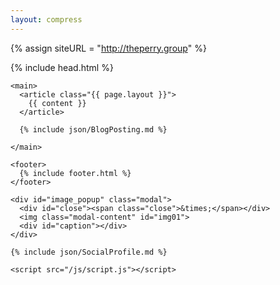 ```yaml
---
layout: compress
---
```

{% assign siteURL = "http://theperry.group" %}
<!DOCTYPE html>
<html>

  <head>
    {% include head.html %}
  </head>

  <body>
    <div id="fb-root"></div><script>(function(d, s, id){var js, fjs=d.getElementsByTagName(s)[0]; if (d.getElementById(id)) return; js=d.createElement(s); js.id=id; js.src='https://connect.facebook.net/en_US/sdk.js#xfbml=1&version=v2.12'; fjs.parentNode.insertBefore(js, fjs);}(document, 'script', 'facebook-jssdk'));</script>
    <noscript><iframe src="https://www.googletagmanager.com/ns.html?id={{ site.idGoogleTagManager }}" height="0" width="0" style="display:none;visibility:hidden"></iframe></noscript>

    <main>
      <article class="{{ page.layout }}">
        {{ content }}
      </article>

      {% include json/BlogPosting.md %}

    </main>

    <footer>
      {% include footer.html %}
    </footer>

    <div id="image_popup" class="modal">
      <div id="close"><span class="close">&times;</span></div>
      <img class="modal-content" id="img01">
      <div id="caption"></div>
    </div>

    {% include json/SocialProfile.md %}

    <script src="/js/script.js"></script>
  </body>


</html>

